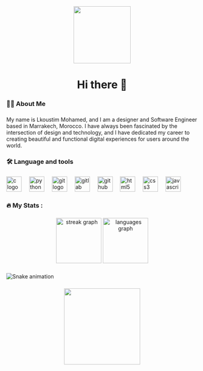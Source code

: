 <div align="center">
  <img height="150" src="https://media.tenor.com/flOZZayrrSYAAAAi/kakarot.gif"  />
</div>

###

<h1 align="center">Hi there 👋</h1>

###

<h3 align="left">👩‍💻  About Me</h3>

###

<p align="left">My name is Lkoustim Mohamed, and I am a designer and Software Engineer based in Marrakech, Morocco. I have always been fascinated by the intersection of design and technology, and I have dedicated my career to creating beautiful and functional digital experiences for users around the world.</p>

###

<h3 align="left">🛠 Language and tools</h3>

###

<div align="left">
  <img src="https://cdn.jsdelivr.net/gh/devicons/devicon/icons/c/c-original.svg" height="40" alt="c logo"  />
  <img width="12" />
  <img src="https://cdn.jsdelivr.net/gh/devicons/devicon/icons/python/python-original.svg" height="40" alt="python logo"  />
  <img width="12" />
  <img src="https://cdn.jsdelivr.net/gh/devicons/devicon/icons/git/git-original.svg" height="40" alt="git logo"  />
  <img width="12" />
  <img src="https://cdn.jsdelivr.net/gh/devicons/devicon/icons/gitlab/gitlab-original.svg" height="40" alt="gitlab logo"  />
  <img width="12" />
  <img src="https://cdn.jsdelivr.net/gh/devicons/devicon/icons/github/github-original.svg" height="40" alt="github logo"  />
  <img width="12" />
  <img src="https://cdn.jsdelivr.net/gh/devicons/devicon/icons/html5/html5-original.svg" height="40" alt="html5 logo"  />
  <img width="12" />
  <img src="https://cdn.jsdelivr.net/gh/devicons/devicon/icons/css3/css3-original.svg" height="40" alt="css3 logo"  />
  <img width="12" />
  <img src="https://cdn.jsdelivr.net/gh/devicons/devicon/icons/javascript/javascript-original.svg" height="40" alt="javascript logo"  />
</div>

###

<h3 align="left">🔥   My Stats :</h3>

###

<div align="center">
  <img src="https://streak-stats.demolab.com?user=kostum-kirakos&locale=en&mode=daily&theme=dracula&hide_border=true&border_radius=5&order=3" height="119" alt="streak graph"  />
  <img src="https://github-readme-stats.vercel.app/api/top-langs?username=kostum-kirakos&locale=en&hide_title=true&layout=compact&card_width=320&langs_count=10&theme=dracula&hide_border=true&order=2" height="119" alt="languages graph"  />
</div>

###

<img src="https://raw.githubusercontent.com/kostum-kirakos/kostum-kirakos/output/snake.svg" alt="Snake animation" />

###

<div align="center">
  <img height="200" src="https://media.tenor.com/M1ZXWBbC-_cAAAAd/city-tokyo.gif"  />
</div>

###
